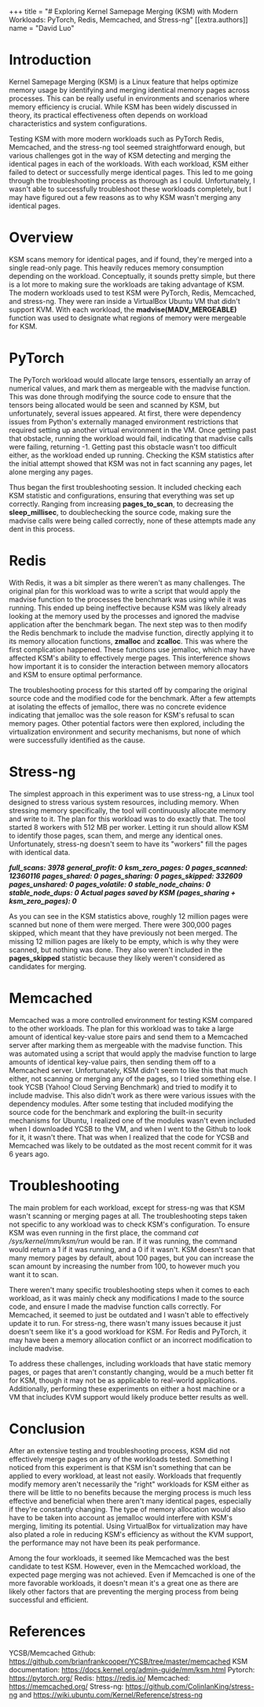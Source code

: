 ﻿+++ title = "# Exploring Kernel Samepage Merging (KSM) with Modern Workloads: PyTorch, Redis, Memcached, and Stress-ng" [[extra.authors]] name = "David Luo" 

# Introduction
Kernel Samepage Merging (KSM) is a Linux feature that helps optimize memory usage by identifying and merging identical memory pages across processes. This can be really useful in environments and scenarios where memory efficiency is crucial. While KSM has been widely discussed in theory, its practical effectiveness often depends on workload characteristics and system configurations.

Testing KSM with more modern workloads such as PyTorch Redis, Memcached, and the stress-ng tool seemed straightforward enough, but various challenges got in the way of KSM detecting and merging the identical pages in each of the workloads. With each workload, KSM either failed to detect or successfully merge identical pages. This led to me going through the troubleshooting process as thorough as I could. Unfortunately, I wasn't able to successfully troubleshoot these workloads completely, but I may have figured out a few reasons as to why KSM wasn't merging any identical pages.


# Overview
KSM scans memory for identical pages, and if found, they're merged into a single read-only page. This heavily reduces memory consumption depending on the workload. Conceptually, it sounds pretty simple, but there is a lot more to making sure the workloads are taking advantage of KSM. The modern workloads used to test KSM were PyTorch, Redis, Memcached, and stress-ng. They were ran inside a VirtualBox Ubuntu VM that didn't support KVM. With each workload, the **madvise(MADV_MERGEABLE)** function  was used to designate what regions of memory were mergeable for KSM.


# PyTorch
The PyTorch workload would allocate large tensors, essentially an array of numerical values, and mark them as mergeable with the madvise function. This was done through modifying the source code to ensure that the tensors being allocated would be seen and scanned by KSM, but unfortunately, several issues appeared. At first, there were dependency issues from Python's externally managed environment restrictions that required setting up another virtual environment in the VM. Once getting past that obstacle, running the workload would fail, indicating that madvise calls were failing, returning -1. Getting past this obstacle wasn't too difficult either, as the workload ended up running. Checking the KSM statistics after the initial attempt showed that KSM was not in fact scanning any pages, let alone merging any pages.

Thus began the first troubleshooting session. It included checking each KSM statistic and configurations, ensuring that everything was set up correctly. Ranging from increasing **pages_to_scan**, to decreasing the **sleep_millisec**, to doublechecking the source code, making sure the madvise calls were being called correctly, none of these attempts made any dent in this process. 
 
 
# Redis
With Redis, it was a bit simpler as there weren't as many challenges. The original plan for this workload was to write a script that would apply the madvise function to the processes the benchmark was using while it was running. This ended up being ineffective because KSM was likely already looking at the memory used by the processes and ignored the madvise application after the benchmark began. The next step was to then modify the Redis benchmark to include the madvise function, directly applying it to its memory allocation functions, **zmalloc** and **zcalloc**. This was where the first complication happened. These functions use jemalloc, which may have affected KSM's ability to effectively merge pages. This interference shows how important it is to consider the interaction between memory allocators and KSM to ensure optimal performance.

The troubleshooting process for this started off by comparing the original source code and the modified code for the benchmark. After a few attempts at isolating the effects of jemalloc, there was no concrete evidence indicating that jemalloc was the sole reason for KSM's refusal to scan memory pages. Other potential factors were then explored, including the virtualization environment and  security mechanisms, but none of which were successfully identified as the cause.


# Stress-ng
The simplest approach in this experiment was to use stress-ng, a Linux tool designed to stress various system resources, including memory. When stressing memory specifically, the tool will continuously allocate memory and write to it. The plan for this workload was to do exactly that. The tool started 8 workers with 512 MB per worker. Letting it run should allow KSM to identify those pages, scan them, and merge any identical ones. Unfortunately, stress-ng doesn't seem to have its "workers" fill the pages with identical data.

**_full_scans: 3978_**
**_general_profit: 0_**
**_ksm_zero_pages: 0_**
**_pages_scanned: 12360116_**
**_pages_shared: 0_**
**_pages_sharing: 0_**
**_pages_skipped: 332609_**
**_pages_unshared: 0_**
**_pages_volatile: 0_**
**_stable_node_chains: 0_**
**_stable_node_dups: 0_**
**_Actual pages saved by KSM (pages_sharing + ksm_zero_pages): 0_**


As you can see in the KSM statistics above, roughly 12 million pages were scanned but none of them were merged. There were 300,000 pages skipped, which meant that they have previously not been merged. The missing 12 million pages are likely to be empty, which is why they were scanned, but nothing was done. They also weren't included in the **pages_skipped** statistic because they likely weren't considered as candidates for merging.

# Memcached
Memcached was a more controlled environment for testing KSM compared to the other workloads. The plan for this workload was to take a large amount of identical key-value store pairs and send them to a Memcached server after marking them as mergeable with the madvise function. This was automated using a script that would apply the madvise function to large amounts of identical key-value pairs, then sending them off to a Memcached server. Unfortunately, KSM didn't seem to like this that much either, not scanning or merging any of the pages, so I tried something else. I took YCSB (Yahoo! Cloud Serving Benchmark) and tried to modify it to include madvise. This also didn't work as there were various issues with the dependency modules. After some testing that included modifying the source code for the benchmark and exploring the built-in security mechanisms for Ubuntu, I realized one of the modules wasn't even included when I downloaded YCSB to the VM, and when I went to the Github to look for it, it wasn't there. That was when I realized that the code for YCSB and Memcached was likely to be outdated as the most recent commit for it was 6 years ago.

# Troubleshooting
The main problem for each workload, except for stress-ng was that KSM wasn't scanning or merging pages at all. The troubleshooting steps taken not specific to any workload was to check KSM's configuration. To ensure KSM was even running in the first place, the command _cat /sys/kernel/mm/ksm/run_ would be ran. If it was running, the command would return a 1 if it was running, and a 0 if it wasn't. KSM doesn't scan that many memory pages by default, about 100 pages, but you can increase the scan amount by increasing the number from 100, to however much you want it to scan.

There weren't many specific troubleshooting steps when it comes to each workload, as it was mainly check any modifications I made to the source code, and ensure I made the madvise function calls correctly. For Memcached, it seemed to just be outdated and I wasn't able to effectively update it to run. For stress-ng, there wasn't many issues because it just doesn't seem like it's a good workload for KSM. For Redis and PyTorch, it may have been a memory allocation conflict or an incorrect modification to include madvise.
 
To address these challenges, including workloads that have static memory pages, or pages that aren't constantly changing, would be a much better fit for KSM, though it may not be as applicable to real-world applications. Additionally, performing these experiments on either a host machine or a VM that includes KVM support would likely produce better results as well. 

# Conclusion
After an extensive testing and troubleshooting process, KSM did not effectively merge pages on any of the workloads tested. Something I noticed from this experiment is that KSM isn't something that can be applied to every workload, at least not easily. Workloads that frequently modify memory aren't necessarily the "right" workloads for KSM either as there will be little to no benefits because the merging process is much less effective and beneficial when there aren't many identical pages, especially if they're constantly changing. The type of memory allocation would also have to be taken into account as jemalloc would interfere with KSM's merging, limiting its potential. Using VirtualBox for virtualization may have also plated a role in reducing KSM's efficiency as without the KVM support, the performance may not have been its peak performance. 

Among the four workloads, it seemed like Memcached was the best candidate to test KSM. However, even in the Memcached workload, the expected page merging was not achieved. Even if Memcached is one of the more favorable workloads, it doesn't mean it's a great one as there are likely other factors that are preventing the merging process from being successful and efficient. 


# References
YCSB/Memcached Github: https://github.com/brianfrankcooper/YCSB/tree/master/memcached
KSM documentation: https://docs.kernel.org/admin-guide/mm/ksm.html
Pytorch: https://pytorch.org/
Redis: https://redis.io/
Memcached: https://memcached.org/
Stress-ng: https://github.com/ColinIanKing/stress-ng and https://wiki.ubuntu.com/Kernel/Reference/stress-ng
